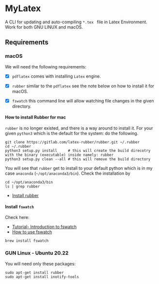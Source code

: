 # MyLatex
A CLI for updating and auto-compiling `*.tex ` file in Latex Environment. Work
for both GNU LINUX and macOS.

## Requirements
### macOS
We will need the following requirements:
- [x] `pdflatex` comes with installing `Latex` engine.
- [x] `rubber` similar to the `pdflatex` see the note below on how to install it for macOS.
- [x] `fswatch` this command line will allow watching file changes in the given directory.


#### How to install Rubber for mac

`rubber` is no longer existed, and there is a way around to install it.
For your given `python3` which is the default for the system: do the following.

```shell
git clone https://gitlab.com/latex-rubber/rubber.git ~/.rubber
cd ~/.rubber
python3 setup.py install     # this will create the build direcotry with the binary (executable) inside namely: rubber
python3 setup.py clean --all # this will remove the build directory
```

You will see that `rubber` get to install to your default python which is in my
case `anaconda` (`~/opt/anaconda3/bin`). Check the installation by

```shell
cd ~/opt/anaconda3/bin
ls | grep rubber
```
- [Install rubber](https://gitlab.com/latex-rubber/rubber/)

#### Install `fswatch`
Check here:
- [Tutorial- Introduction to fswatch](http://emcrisostomo.github.io/fswatch/doc/1.5.0/html/fswatch/Tutorial-Introduction-to-fswatch.html)
- [How to use fswatch](https://stackoverflow.com/questions/1515730/is-there-a-command-like-watch-or-inotifywait-on-the-mac)
```shell
brew install fswatch
```
### GUN Linux - Ubuntu 20.22
You will need only these packages:

```shell
sudo apt-get install rubber
sudo apt-get install inotify-tools
```
